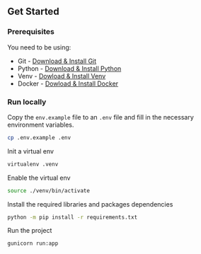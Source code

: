 ## Get Started
### Prerequisites
You need to be using:

- Git - [Download & Install Git](https://git-scm.com/downloads)
- Python - [Download & Install Python](https://www.python.org/downloads/)
- Venv - [Dowload & Install Venv](https://docs.python.org/es/3/library/venv.html)
- Docker - [Dowload & Install Docker](https://docs.docker.com/get-docker/)

### Run locally
Copy the `env.example` file to an `.env` file and fill in the necessary environment variables.
```bash
cp .env.example .env
```

Init a virtual env
```bash
virtualenv .venv
```

Enable the virtual env
```bash
source ./venv/bin/activate
```

Install the required libraries and packages dependencies
```bash
python -m pip install -r requirements.txt
```

Run the project
```bash
gunicorn run:app
```


